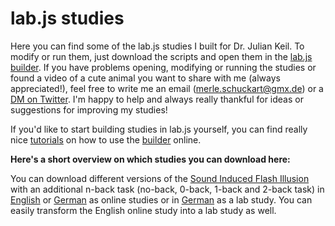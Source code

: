 # lab.js studies

Here you can find some of the lab.js studies I built for Dr. Julian Keil. To modify or run them, just download the scripts and open them in the [lab.js builder](https://labjs.felixhenninger.com/). If you have problems opening, modifying or running the studies or found a video of a cute animal you want to share with me (always appreciated!), feel free to write me an email (merle.schuckart@gmx.de) or a [DM on Twitter](https://twitter.com/MerleSchuckart). I'm happy to help and always really thankful for ideas or suggestions for improving my studies!

If you'd like to start building studies in lab.js yourself, you can find really nice [tutorials](https://labjs.readthedocs.io/en/latest/learn/builder/index.html) on how to use the [builder](https://labjs.felixhenninger.com/) online.


**Here's a short overview on which studies you can download here:**

You can download different versions of the [Sound Induced Flash Illusion](https://www.illusionsindex.org/i/sound-induced-flash) with an additional n-back task (no-back, 0-back, 1-back and 2-back task) in [English](https://github.com/MMarieSchuckart/lab.js-studies/blob/master/SIFI_n-back_online_english) or [German](https://github.com/MMarieSchuckart/lab.js-studies/blob/master/SIFI_n-back_online_german) as online studies or in [German](https://github.com/MMarieSchuckart/lab.js-studies/blob/master/SIFI_n-back_lab_german) as a lab study. You can easily transform the English online study into a lab study as well.  


